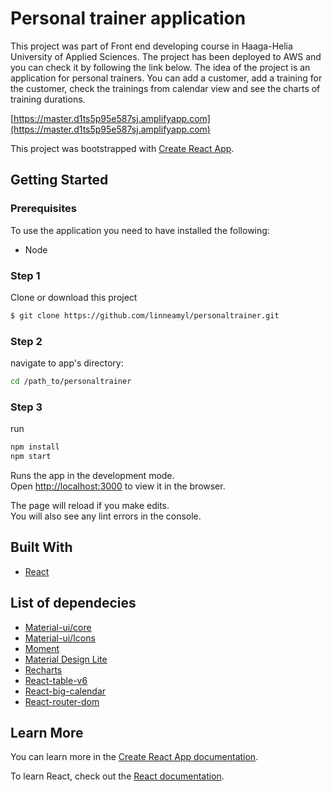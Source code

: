 # Personal trainer application

This project was part of Front end developing course in Haaga-Helia University of Applied Sciences. The project has been deployed to AWS and you can check it by following the link below. The idea of the project is an application for personal trainers. You can add a customer, add a training for the customer, check the trainings from calendar view and see the charts of training durations. 

[https://master.d1ts5p95e587sj.amplifyapp.com](https://master.d1ts5p95e587sj.amplifyapp.com)

This project was bootstrapped with [Create React App](https://github.com/facebook/create-react-app). 

## Getting Started

### Prerequisites

To use the application you need to have installed the following:

- Node

### Step 1

Clone or download this project

```bash
$ git clone https://github.com/linneamyl/personaltrainer.git
```

### Step 2

navigate to app's directory:

```bash
cd /path_to/personaltrainer
```

### Step 3

run

```bash
npm install
npm start
```

Runs the app in the development mode.\
Open [http://localhost:3000](http://localhost:3000) to view it in the browser.

The page will reload if you make edits.\
You will also see any lint errors in the console.

## Built With

- [React](https://reactjs.org)

## List of dependecies
- [Material-ui/core](https://material-ui.com)
- [Material-ui/Icons](https://material-ui.com/components/material-icons/)
- [Moment](https://momentjs.com)
- [Material Design Lite](https://getmdl.io)
- [Recharts](https://recharts.org/en-US/)
- [React-table-v6](https://github.com/tannerlinsley/react-table)
- [React-big-calendar](https://github.com/jquense/react-big-calendar)
- [React-router-dom](https://reactrouter.com/web/guides/quick-start)



## Learn More

You can learn more in the [Create React App documentation](https://facebook.github.io/create-react-app/docs/getting-started).

To learn React, check out the [React documentation](https://reactjs.org/).

